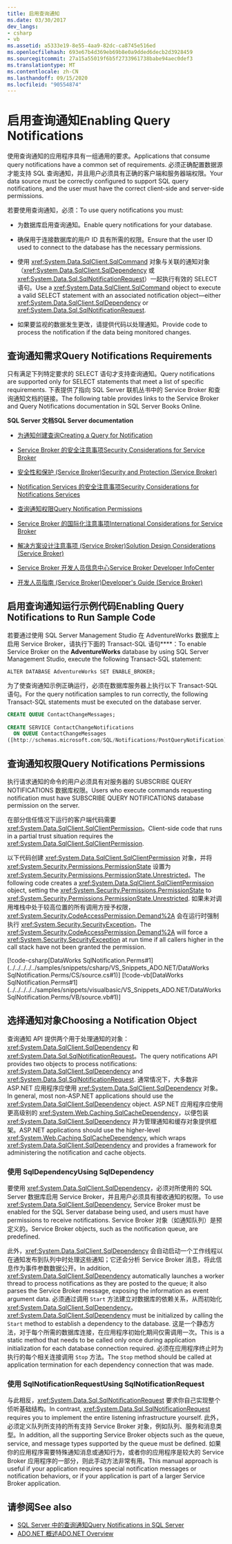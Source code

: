 ```yaml
---
title: 启用查询通知
ms.date: 03/30/2017
dev_langs:
- csharp
- vb
ms.assetid: a5333e19-8e55-4aa9-82dc-ca8745e516ed
ms.openlocfilehash: 693e67b4d369eb69b8e0a9dded6decb2d3928459
ms.sourcegitcommit: 27a15a55019f6b5f2733961738babe94aec0def3
ms.translationtype: MT
ms.contentlocale: zh-CN
ms.lasthandoff: 09/15/2020
ms.locfileid: "90554874"
---
```

# <a name="enabling-query-notifications"></a><span data-ttu-id="ff93b-102">启用查询通知</span><span class="sxs-lookup"><span data-stu-id="ff93b-102">Enabling Query Notifications</span></span>
<span data-ttu-id="ff93b-103">使用查询通知的应用程序具有一组通用的要求。</span><span class="sxs-lookup"><span data-stu-id="ff93b-103">Applications that consume query notifications have a common set of requirements.</span></span> <span data-ttu-id="ff93b-104">必须正确配置数据源才能支持 SQL 查询通知，并且用户必须具有正确的客户端和服务器端权限。</span><span class="sxs-lookup"><span data-stu-id="ff93b-104">Your data source must be correctly configured to support SQL query notifications, and the user must have the correct client-side and server-side permissions.</span></span>  
  
 <span data-ttu-id="ff93b-105">若要使用查询通知，必须：</span><span class="sxs-lookup"><span data-stu-id="ff93b-105">To use query notifications you must:</span></span>  
  
- <span data-ttu-id="ff93b-106">为数据库启用查询通知。</span><span class="sxs-lookup"><span data-stu-id="ff93b-106">Enable query notifications for your database.</span></span>  
  
- <span data-ttu-id="ff93b-107">确保用于连接数据库的用户 ID 具有所需的权限。</span><span class="sxs-lookup"><span data-stu-id="ff93b-107">Ensure that the user ID used to connect to the database has the necessary permissions.</span></span>  
  
- <span data-ttu-id="ff93b-108">使用 <xref:System.Data.SqlClient.SqlCommand> 对象与关联的通知对象（<xref:System.Data.SqlClient.SqlDependency> 或 <xref:System.Data.Sql.SqlNotificationRequest>）一起执行有效的 SELECT 语句。</span><span class="sxs-lookup"><span data-stu-id="ff93b-108">Use a <xref:System.Data.SqlClient.SqlCommand> object to execute a valid SELECT statement with an associated notification object—either <xref:System.Data.SqlClient.SqlDependency> or <xref:System.Data.Sql.SqlNotificationRequest>.</span></span>  
  
- <span data-ttu-id="ff93b-109">如果要监视的数据发生更改，请提供代码以处理通知。</span><span class="sxs-lookup"><span data-stu-id="ff93b-109">Provide code to process the notification if the data being monitored changes.</span></span>  
  
## <a name="query-notifications-requirements"></a><span data-ttu-id="ff93b-110">查询通知需求</span><span class="sxs-lookup"><span data-stu-id="ff93b-110">Query Notifications Requirements</span></span>  
 <span data-ttu-id="ff93b-111">只有满足下列特定要求的 SELECT 语句才支持查询通知。</span><span class="sxs-lookup"><span data-stu-id="ff93b-111">Query notifications are supported only for SELECT statements that meet a list of specific requirements.</span></span> <span data-ttu-id="ff93b-112">下表提供了指向 SQL Server 联机丛书中的 Service Broker 和查询通知文档的链接。</span><span class="sxs-lookup"><span data-stu-id="ff93b-112">The following table provides links to the Service Broker and Query Notifications documentation in SQL Server Books Online.</span></span>  
  
 <span data-ttu-id="ff93b-113">**SQL Server 文档**</span><span class="sxs-lookup"><span data-stu-id="ff93b-113">**SQL Server documentation**</span></span>  
  
- <span data-ttu-id="ff93b-114">[为通知创建查询](/previous-versions/sql/sql-server-2008-r2/ms181122(v=sql.105))</span><span class="sxs-lookup"><span data-stu-id="ff93b-114">[Creating a Query for Notification](/previous-versions/sql/sql-server-2008-r2/ms181122(v=sql.105))</span></span>  
  
- <span data-ttu-id="ff93b-115">[Service Broker 的安全注意事项](/previous-versions/sql/sql-server-2005/ms166059(v=sql.90))</span><span class="sxs-lookup"><span data-stu-id="ff93b-115">[Security Considerations for Service Broker](/previous-versions/sql/sql-server-2005/ms166059(v=sql.90))</span></span>  
  
- <span data-ttu-id="ff93b-116">[安全性和保护 (Service Broker)](/previous-versions/sql/sql-server-2008-r2/bb522911(v=sql.105))</span><span class="sxs-lookup"><span data-stu-id="ff93b-116">[Security and Protection (Service Broker)](/previous-versions/sql/sql-server-2008-r2/bb522911(v=sql.105))</span></span>  
  
- <span data-ttu-id="ff93b-117">[Notification Services 的安全注意事项](/previous-versions/sql/sql-server-2005/ms172604(v=sql.90))</span><span class="sxs-lookup"><span data-stu-id="ff93b-117">[Security Considerations for Notifications Services](/previous-versions/sql/sql-server-2005/ms172604(v=sql.90))</span></span>  
  
- <span data-ttu-id="ff93b-118">[查询通知权限](/previous-versions/sql/sql-server-2008-r2/ms188311(v=sql.105))</span><span class="sxs-lookup"><span data-stu-id="ff93b-118">[Query Notification Permissions](/previous-versions/sql/sql-server-2008-r2/ms188311(v=sql.105))</span></span>  
  
- <span data-ttu-id="ff93b-119">[Service Broker 的国际化注意事项](/previous-versions/sql/sql-server-2005/ms166028(v=sql.90))</span><span class="sxs-lookup"><span data-stu-id="ff93b-119">[International Considerations for Service Broker](/previous-versions/sql/sql-server-2005/ms166028(v=sql.90))</span></span>  
  
- <span data-ttu-id="ff93b-120">[解决方案设计注意事项 (Service Broker)](/previous-versions/sql/sql-server-2008-r2/bb522899(v=sql.105))</span><span class="sxs-lookup"><span data-stu-id="ff93b-120">[Solution Design Considerations (Service Broker)](/previous-versions/sql/sql-server-2008-r2/bb522899(v=sql.105))</span></span>  
  
- <span data-ttu-id="ff93b-121">[Service Broker 开发人员信息中心](/previous-versions/sql/sql-server-2008-r2/ms166100(v=sql.105))</span><span class="sxs-lookup"><span data-stu-id="ff93b-121">[Service Broker Developer InfoCenter](/previous-versions/sql/sql-server-2008-r2/ms166100(v=sql.105))</span></span>  
  
- <span data-ttu-id="ff93b-122">[开发人员指南 (Service Broker)](/previous-versions/sql/sql-server-2008-r2/bb522908(v=sql.105))</span><span class="sxs-lookup"><span data-stu-id="ff93b-122">[Developer's Guide (Service Broker)](/previous-versions/sql/sql-server-2008-r2/bb522908(v=sql.105))</span></span>  
  
## <a name="enabling-query-notifications-to-run-sample-code"></a><span data-ttu-id="ff93b-123">启用查询通知运行示例代码</span><span class="sxs-lookup"><span data-stu-id="ff93b-123">Enabling Query Notifications to Run Sample Code</span></span>  
 <span data-ttu-id="ff93b-124">若要通过使用 SQL Server Management Studio 在 AdventureWorks 数据库上启用 Service Broker，请执行下面的 Transact-SQL 语句\*\*\*\*：</span><span class="sxs-lookup"><span data-stu-id="ff93b-124">To enable Service Broker on the **AdventureWorks** database by using SQL Server Management Studio, execute the following Transact-SQL statement:</span></span>  
  
 `ALTER DATABASE AdventureWorks SET ENABLE_BROKER;`  
  
 <span data-ttu-id="ff93b-125">为了使查询通知示例正确运行，必须在数据库服务器上执行以下 Transact-SQL 语句。</span><span class="sxs-lookup"><span data-stu-id="ff93b-125">For the query notification samples to run correctly, the following Transact-SQL statements must be executed on the database server.</span></span>  
  
```sql
CREATE QUEUE ContactChangeMessages;  
  
CREATE SERVICE ContactChangeNotifications  
  ON QUEUE ContactChangeMessages  
([http://schemas.microsoft.com/SQL/Notifications/PostQueryNotification]);  
```  
  
## <a name="query-notifications-permissions"></a><span data-ttu-id="ff93b-126">查询通知权限</span><span class="sxs-lookup"><span data-stu-id="ff93b-126">Query Notifications Permissions</span></span>  
 <span data-ttu-id="ff93b-127">执行请求通知的命令的用户必须具有对服务器的 SUBSCRIBE QUERY NOTIFICATIONS 数据库权限。</span><span class="sxs-lookup"><span data-stu-id="ff93b-127">Users who execute commands requesting notification must have SUBSCRIBE QUERY NOTIFICATIONS database permission on the server.</span></span>  
  
 <span data-ttu-id="ff93b-128">在部分信任情况下运行的客户端代码需要 <xref:System.Data.SqlClient.SqlClientPermission>。</span><span class="sxs-lookup"><span data-stu-id="ff93b-128">Client-side code that runs in a partial trust situation requires the <xref:System.Data.SqlClient.SqlClientPermission>.</span></span>  
  
 <span data-ttu-id="ff93b-129">以下代码创建 <xref:System.Data.SqlClient.SqlClientPermission> 对象，并将 <xref:System.Security.Permissions.PermissionState> 设置为 <xref:System.Security.Permissions.PermissionState.Unrestricted>。</span><span class="sxs-lookup"><span data-stu-id="ff93b-129">The following code creates a <xref:System.Data.SqlClient.SqlClientPermission> object, setting the <xref:System.Security.Permissions.PermissionState> to <xref:System.Security.Permissions.PermissionState.Unrestricted>.</span></span> <span data-ttu-id="ff93b-130">如果未对调用堆栈中处于较高位置的所有调用方授予权限，<xref:System.Security.CodeAccessPermission.Demand%2A> 会在运行时强制执行 <xref:System.Security.SecurityException>。</span><span class="sxs-lookup"><span data-stu-id="ff93b-130">The <xref:System.Security.CodeAccessPermission.Demand%2A> will force a <xref:System.Security.SecurityException> at run time if all callers higher in the call stack have not been granted the permission.</span></span>  
  
 [!code-csharp[DataWorks SqlNotification.Perms#1](../../../../../samples/snippets/csharp/VS_Snippets_ADO.NET/DataWorks SqlNotification.Perms/CS/source.cs#1)]
 [!code-vb[DataWorks SqlNotification.Perms#1](../../../../../samples/snippets/visualbasic/VS_Snippets_ADO.NET/DataWorks SqlNotification.Perms/VB/source.vb#1)]  
  
## <a name="choosing-a-notification-object"></a><span data-ttu-id="ff93b-131">选择通知对象</span><span class="sxs-lookup"><span data-stu-id="ff93b-131">Choosing a Notification Object</span></span>  
 <span data-ttu-id="ff93b-132">查询通知 API 提供两个用于处理通知的对象：<xref:System.Data.SqlClient.SqlDependency> 和 <xref:System.Data.Sql.SqlNotificationRequest>。</span><span class="sxs-lookup"><span data-stu-id="ff93b-132">The query notifications API provides two objects to process notifications: <xref:System.Data.SqlClient.SqlDependency> and <xref:System.Data.Sql.SqlNotificationRequest>.</span></span> <span data-ttu-id="ff93b-133">通常情况下，大多数非 ASP.NET 应用程序应使用 <xref:System.Data.SqlClient.SqlDependency> 对象。</span><span class="sxs-lookup"><span data-stu-id="ff93b-133">In general, most non-ASP.NET applications should use the <xref:System.Data.SqlClient.SqlDependency> object.</span></span> <span data-ttu-id="ff93b-134">ASP.NET 应用程序应使用更高级别的 <xref:System.Web.Caching.SqlCacheDependency>，以便包装 <xref:System.Data.SqlClient.SqlDependency> 并为管理通知和缓存对象提供框架。</span><span class="sxs-lookup"><span data-stu-id="ff93b-134">ASP.NET applications should use the higher-level <xref:System.Web.Caching.SqlCacheDependency>, which wraps <xref:System.Data.SqlClient.SqlDependency> and provides a framework for administering the notification and cache objects.</span></span>  
  
### <a name="using-sqldependency"></a><span data-ttu-id="ff93b-135">使用 SqlDependency</span><span class="sxs-lookup"><span data-stu-id="ff93b-135">Using SqlDependency</span></span>  
 <span data-ttu-id="ff93b-136">要使用 <xref:System.Data.SqlClient.SqlDependency>，必须对所使用的 SQL Server 数据库启用 Service Broker，并且用户必须具有接收通知的权限。</span><span class="sxs-lookup"><span data-stu-id="ff93b-136">To use <xref:System.Data.SqlClient.SqlDependency>, Service Broker must be enabled for the SQL Server database being used, and users must have permissions to receive notifications.</span></span> <span data-ttu-id="ff93b-137">Service Broker 对象（如通知队列）是预定义的。</span><span class="sxs-lookup"><span data-stu-id="ff93b-137">Service Broker objects, such as the notification queue, are predefined.</span></span>  
  
 <span data-ttu-id="ff93b-138">此外，<xref:System.Data.SqlClient.SqlDependency> 会自动启动一个工作线程以在通知发布到队列中时处理这些通知；它还会分析 Service Broker 消息，将此信息作为事件参数数据公开。</span><span class="sxs-lookup"><span data-stu-id="ff93b-138">In addition, <xref:System.Data.SqlClient.SqlDependency> automatically launches a worker thread to process notifications as they are posted to the queue; it also parses the Service Broker message, exposing the information as event argument data.</span></span> <span data-ttu-id="ff93b-139">必须通过调用 `Start` 方法建立对数据库的依赖关系，从而初始化 <xref:System.Data.SqlClient.SqlDependency>。</span><span class="sxs-lookup"><span data-stu-id="ff93b-139"><xref:System.Data.SqlClient.SqlDependency> must be initialized by calling the `Start` method to establish a dependency to the database.</span></span> <span data-ttu-id="ff93b-140">这是一个静态方法，对于每个所需的数据库连接，在应用程序初始化期间仅需调用一次。</span><span class="sxs-lookup"><span data-stu-id="ff93b-140">This is a static method that needs to be called only once during application initialization for each database connection required.</span></span> <span data-ttu-id="ff93b-141">必须在应用程序终止时为执行的每个相关连接调用 `Stop` 方法。</span><span class="sxs-lookup"><span data-stu-id="ff93b-141">The `Stop` method should be called at application termination for each dependency connection that was made.</span></span>  
  
### <a name="using-sqlnotificationrequest"></a><span data-ttu-id="ff93b-142">使用 SqlNotificationRequest</span><span class="sxs-lookup"><span data-stu-id="ff93b-142">Using SqlNotificationRequest</span></span>  
 <span data-ttu-id="ff93b-143">与此相反，<xref:System.Data.Sql.SqlNotificationRequest> 要求你自己实现整个侦听基础结构。</span><span class="sxs-lookup"><span data-stu-id="ff93b-143">In contrast, <xref:System.Data.Sql.SqlNotificationRequest> requires you to implement the entire listening infrastructure yourself.</span></span> <span data-ttu-id="ff93b-144">此外，必须定义队列所支持的所有支持 Service Broker 对象，例如队列、服务和消息类型。</span><span class="sxs-lookup"><span data-stu-id="ff93b-144">In addition, all the supporting Service Broker objects such as the queue, service, and message types supported by the queue must be defined.</span></span> <span data-ttu-id="ff93b-145">如果你的应用程序需要特殊通知消息或通知行为，或者你的应用程序是较大的 Service Broker 应用程序的一部分，则此手动方法非常有用。</span><span class="sxs-lookup"><span data-stu-id="ff93b-145">This manual approach is useful if your application requires special notification messages or notification behaviors, or if your application is part of a larger Service Broker application.</span></span>  
  
## <a name="see-also"></a><span data-ttu-id="ff93b-146">请参阅</span><span class="sxs-lookup"><span data-stu-id="ff93b-146">See also</span></span>

- [<span data-ttu-id="ff93b-147">SQL Server 中的查询通知</span><span class="sxs-lookup"><span data-stu-id="ff93b-147">Query Notifications in SQL Server</span></span>](query-notifications-in-sql-server.md)
- [<span data-ttu-id="ff93b-148">ADO.NET 概述</span><span class="sxs-lookup"><span data-stu-id="ff93b-148">ADO.NET Overview</span></span>](../ado-net-overview.md)
